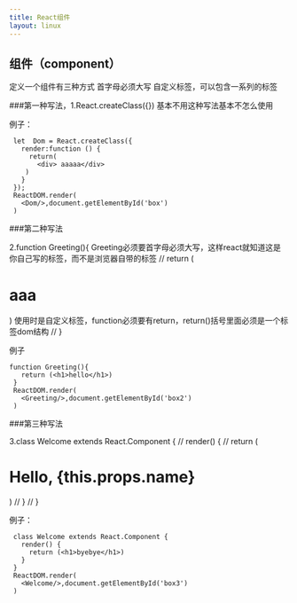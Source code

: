 ```yaml
---
title: React组件
layout: linux
---
```


## 组件（component）

定义一个组件有三种方式 首字母必须大写 自定义标签，可以包含一系列的标签

###第一种写法，1.React.createClass({})  基本不用这种写法基本不怎么使用

例子：

```
 let  Dom = React.createClass({
   render:function () {
     return(
       <div> aaaaa</div>
    )
   }
 });
 ReactDOM.render(
   <Dom/>,document.getElementById('box')
 )
```

###第二种写法

2.function Greeting(){    Greeting必须要首字母必须大写，这样react就知道这是你自己写的标签，而不是浏览器自带的标签
// return (<h1>aaa</h1>)   使用时是<Greeting/>自定义标签，function必须要有return，return()括号里面必须是一个标签dom结构
// }

例子

```
function Greeting(){
   return (<h1>hello</h1>)
 }
 ReactDOM.render(
   <Greeting/>,document.getElementById('box2')
 )
 ```

###第三种写法

3.class Welcome extends React.Component {
//   render() {
//     return (<h1>Hello, {this.props.name}</h1>)
//   }
// }

例子：

```
 class Welcome extends React.Component {
   render() {
     return (<h1>byebye</h1>)
   }
 }
 ReactDOM.render(
   <Welcome/>,document.getElementById('box3')
 )
```
